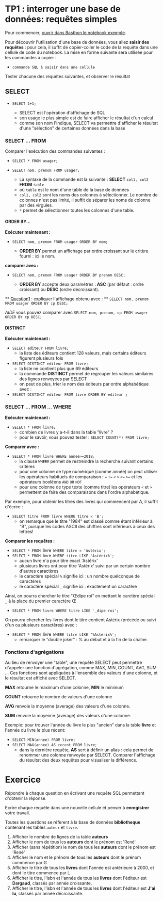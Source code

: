 # TP1 : interroger une base de données: requêtes simples
Pour commencer, [ouvrir dans Basthon le notebook exemple](https://notebook.basthon.fr/sql/?from=https://raw.githubusercontent.com/thfruchart/tnsi/main/03/exemple.ipynb&module=https://raw.githubusercontent.com/thfruchart/tnsi/main/03/livres.sql).



Pour découvrir l'utilisation d'une base de données, vous allez **saisir des requêtes** : pour cela, il suffit de copier-coller le code de la requête dans une cellule de code du notebook. La mise en forme suivante sera utilisée pour les commandes à copier :
* `commande SQL à saisir dans une cellule`

Tester chacune des requêtes suivantes, et observer le résultat
## SELECT
* `SELECT 1+1;`

   * SELECT est l'opération d'affichage de SQL
   * son usage le plus simple est de faire afficher le résultat d'un calcul
   * comme son nom l'indique, SELECT va permettre d'afficher le résultat d'une "sélection" de certaines données dans la base

### SELECT ...  FROM
Comparer l'exécution des commandes suivantes : 
* `SELECT * FROM usager;`
* `SELECT nom, prenom FROM usager;`

   * La syntaxe de la commande est la suivante : **SELECT** `col1, col2`  **FROM** `table` 
   * où `table` est le nom d'une table de la base de données
   * `col1, col2` sont les noms des colonnes à sélectionner. Le nombre de colonnes n'est pas limité, il suffit de séparer les noms de colonne par des virgules.
   * `*` permet de sélectionner toutes les colonnes d'une table.

#### ORDER BY... 
**Exécuter maintenant :**  
* `SELECT nom, prenom FROM usager ORDER BY nom;`

   * **ORDER BY** permet un affichage par ordre croissant sur le critère fourni : ici le nom.

**comparer avec :**
* `SELECT nom, prenom FROM usager ORDER BY prenom DESC;`

   * **ORDER BY** accepte deux paramètres : **ASC** (par défaut : ordre croissant) ou **DESC** (ordre décroissant).

** [Question1]() : expliquer l'affichage obtenu avec : **
`SELECT nom, prenom FROM usager ORDER BY cp DESC;`

*AIDE* vous pouvez comparer avec `SELECT nom, prenom, cp FROM usager ORDER BY cp DESC;`

#### DISTINCT
**Exécuter maintenant :**
* `SELECT editeur FROM livre;`
   * la liste des éditeurs contient 128 valeurs, mais certains éditeurs figurent plusieurs fois
* `SELECT DISTINCT editeur FROM livre;`
   * la liste ne contient plus que 69 éditeurs
   * la commande **DISTINCT** permet de regrouper les valeurs similaires des lignes renvoyées par SELECT
   * on peut de plus, trier le nom des éditeurs par ordre alphabétique avec :
* `SELECT DISTINCT editeur FROM livre ORDER BY editeur ;`
   
 

### SELECT ...  FROM ... WHERE
**Exécuter maintenant :**
* `SELECT * FROM livre;`
   * combien de livres y a-t-il dans la table "livre" ?
   * pour le savoir, vous pouvez tester :  `SELECT COUNT(*) FROM livre;` 
   
**Comparer avec :**
* `SELECT * FROM livre WHERE annee>=2018;`
   * la clause `WHERE` permet de restreindre la recherche suivant certains critères
   * pour une colonne de type numérique (comme année) on peut utiliser les opérateurs habituels de comparaison : `=`   `!=` `<`   `>` `<=`   `>=` et les opérateurs booléens `AND`   `OR` `NOT`
   * pour une colonne de type texte (comme titre) les opérateurs `<` et `>` permettent de faire des comparaisons dans l'ordre alphabétique.
   
Par exemple, pour obtenir les titres des livres qui commencent par A, il suffit d'écrire : 
* `SELECT titre FROM livre WHERE titre < 'B';`
   * on remarque que le titre "1984" est classé comme étant inférieur à "B", puisque les codes ASCII des chiffres sont inférieurs à ceux des lettres!

**Comparer les requêtes :**
* `SELECT * FROM `livre` WHERE titre = 'Astérix';`
* `SELECT * FROM `livre` WHERE titre LIKE 'Astérix%';`
   * aucun livre n'a pour titre exact 'Astérix'
   * plusieurs livres ont pour titre 'Astérix' suivi par un certain nombre d'autres caractères
   * le caractère spécial `%` signifie ici : un nombre quelconque de caractères
   * le caractère spécial `_` signifie ici : exactement un caractère
  
  
Ainsi, on pourra chercher le titre "Œdipe roi" en mettant le carctère spécial `_` à la place du premier caractère Œ  
* `SELECT * FROM livre WHERE titre LIKE '_dipe roi';`

On pourra chercher les livres dont le titre contient Astérix (précédé ou suivi d'un ou plusieurs caractères) avec : 
* `SELECT * FROM `livre` WHERE titre LIKE '%Astérix%';`
   * remarquer le "double joker" : % au début et à la fin de la chaîne.

### Fonctions d'agrégations
Au lieu de renvoyer une "table", une requête SELECT peut permettre d'appeler une fonction d'agrégation, comme MAX, MIN, COUNT, AVG, SUM ... 
Ces fonctions sont appliquées à l'ensemble des valeurs d'une colonne, et le résultat est affiché avec SELECT.

**MAX** retourne le maximum d'une colonne, **MIN** le minimum

**COUNT** retourne le nombre de valeurs d'une colonne

**AVG** renvoie la moyenne (average) des valeurs d'une colonne. 

**SUM** renvoie la moyenne (average) des valeurs d'une colonne. 

Exemple: pour trouver l'année du livre le plus "ancien" dans la table **livre**  et l'année du livre le plus récent: 
* `SELECT MIN(annee) FROM livre;`
* `SELECT MAX(annee) AS recent FROM livre;`
   * dans la dernière requête, **AS** sert à définir un alias : cela permet de renommer une colonne renvoyée par SELECT. Comparer l'affichage du résultat des deux requêtes pour visualiser la différence.

# Exercice
Répondre à chaque question en écrivant une requête SQL permettant d'obtenir la réponse.

Ecrire chaque requête dans une nouvelle cellule et penser à  **enregistrer** votre travail.

Toutes les questions se réfèrent à la base de données **bibliotheque** contenant les tables `auteur` et `livre`.

1. Afficher le nombre de lignes de la table **auteurs**
2. Afficher le nom de tous les **auteurs** dont le prénom est 'René'
3. Afficher (sans répétition) le nom de tous les **auteurs** dont le prénom est 'René'
4. Afficher le nom et le prénom de tous les **auteurs** dont le prénom commence par G
5. Afficher le titre de tous les **livres** dont l'année est antérieure à 2000, et dont le titre commence par L
6. Afficher le titre, l'isbn et l'année de tous les **livres** dont l'éditeur est **Dargaud**, classés par année croissante.
7. Afficher le titre, l'isbn et l'année de tous les **livres** dont l'éditeur est **J'ai lu**, classés par année décroissante.


